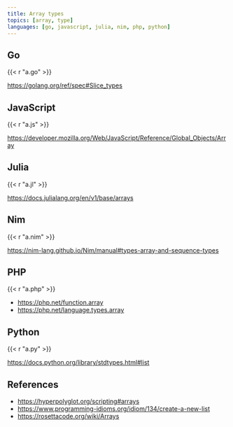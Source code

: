 ```yaml
---
title: Array types
topics: [array, type]
languages: [go, javascript, julia, nim, php, python]
---
```


## Go

{{< r "a.go" >}}

<https://golang.org/ref/spec#Slice_types>

## JavaScript

{{< r "a.js" >}}

<https://developer.mozilla.org/Web/JavaScript/Reference/Global_Objects/Array>

## Julia

{{< r "a.jl" >}}

<https://docs.julialang.org/en/v1/base/arrays>

## Nim

{{< r "a.nim" >}}

<https://nim-lang.github.io/Nim/manual#types-array-and-sequence-types>

## PHP

{{< r "a.php" >}}

- <https://php.net/function.array>
- <https://php.net/language.types.array>

## Python

{{< r "a.py" >}}

<https://docs.python.org/library/stdtypes.html#list>

## References

- <https://hyperpolyglot.org/scripting#arrays>
- <https://www.programming-idioms.org/idiom/134/create-a-new-list>
- <https://rosettacode.org/wiki/Arrays>
